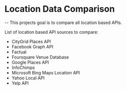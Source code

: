 # Location Data Comparison
--
This projects goal is to compare all location based APIs.

List of location based API sources to compare:
* CityGrid Places API
* Facebook Graph API
* Factual
* Foursquare Venue Database
* Google Places API
* InfoChimps
* Microsoft Bing Maps Location API
* Yahoo Local API
* Yelp API
